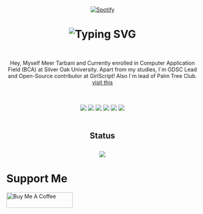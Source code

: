 &nbsp;<div align="center">
 [![Spotify](https://novatorem-mauve-eight.vercel.app/api/spotify)](https://open.spotify.com/user/to6rms2g0fzerpkwox1k4v33w)
</div>
<h1 align="center"><img src="https://readme-typing-svg.demolab.com?font=Fira+Code&pause=1000&color=F7C404&center=true&vCenter=true&width=435&lines=Hey%2C+Nice+to+meet+you!" alt="Typing SVG" /></h1>
<p align="center" style="margin-top: 50px;">Hey, Myself Meer Tarbani and Currently enrolled in Computer Application Field (BCA) at Silver Oak University. Apart from my studies, I`m GDSC Lead and Open-Source contributor at GirlScript!
Also I`m lead of Palm Tree Club.<br/><a href="https://meertarbani.dev" align="center">visit this</a></p>

<div align="center" style="margin-top: 50px;">
  <img src="https://img.shields.io/badge/JavaScript-F7DF1E?style=for-the-badge&logo=javascript&logoColor=white&labelColor=101010"/>
  <img src="https://img.shields.io/badge/NextJs-6610F2?style=for-the-badge&logo=react&logoColor=white&labelColor=101010"/>
  <img src="https://img.shields.io/badge/React-06B0DB?style=for-the-badge&logo=react&logoColor=white&labelColor=101010"/>
  <img src="https://img.shields.io/badge/C++-764ABC?style=for-the-badge&logo=c&logoColor=white&labelColor=101010"/>
  <img src="https://img.shields.io/badge/Flutter-97CA00?style=for-the-badge&logo=Flutter&logoColor=white&labelColor=101010"/>
  <img src="https://img.shields.io/badge/GCP-FD7E14?style=for-the-badge&logo=googlecloud&logoColor=white&labelColor=101010"/>
</div>

<h2 align="center" style="margin-top: 50px;">Status</h2>
<p align="center">
<img style="margin-top: 10px;" src="https://github-readme-stats.vercel.app/api?username=Redskull-127&show_icons=true&count_private=true&theme=gruvbox&hide_border=false&bg_color=050810"/>
</p>

# Support Me
<a href="https://www.buymeacoffee.com/meertarbani" target="_blank"><img src="https://cdn.buymeacoffee.com/buttons/default-orange.png" alt="Buy Me A Coffee" height="41" width="174"></a>
